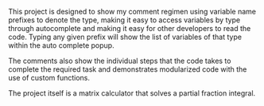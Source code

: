 This project is designed to show my comment regimen using variable name prefixes to denote the type, making it easy to access variables by type through autocomplete and making it easy for other developers to read the code. Typing any given prefix will show the list of variables of that type within the auto complete popup.

The comments also show the individual steps that the code takes to complete the required task and demonstrates modularized code with the use of custom functions.

The project itself is a matrix calculator that solves a partial fraction integral.
